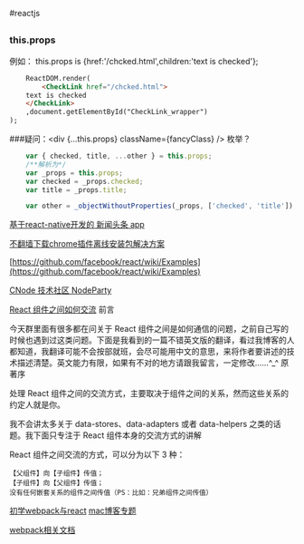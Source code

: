 #reactjs
##
### this.props
例如： this.props  is  {href:'/chcked.html',children:'text is checked'};
```html
    ReactDOM.render(
        <CheckLink href="/chcked.html">
    text is checked
    </CheckLink>
    ,document.getElementById("CheckLink_wrapper")
);
```

###疑问：<div {...this.props} className={fancyClass} />
枚举？
```js
    var { checked, title, ...other } = this.props;
    /**解析为*/
    var _props = this.props;
    var checked = _props.checked;   
    var title = _props.title;

    var other = _objectWithoutProperties(_props, ['checked', 'title']);
```

[基于react-native开发的 新闻头条 app](http://bbs.react-china.org/t/react-native-app/3526)

[不翻墙下载chrome插件离线安装包解决方案](http://www.xuanfengge.com/cant-download-chrome-plug-in-wall-solutions-for-offline-installation-packages.html)

[https://github.com/facebook/react/wiki/Examples](https://github.com/facebook/react/wiki/Examples)

[CNode 技术社区 NodeParty](http://www.stuq.org/page/detail/568)


[React 组件之间如何交流](http://www.tuicool.com/articles/AzQzEbq)
前言

今天群里面有很多都在问关于 React 组件之间是如何通信的问题，之前自己写的时候也遇到过这类问题。下面是我看到的一篇不错英文版的翻译，看过我博客的人都知道，我翻译可能不会按部就班，会尽可能用中文的意思，来将作者要讲述的技术描述清楚。英文能力有限，如果有不对的地方请跟我留言，一定修改……^_^
原著序

处理 React 组件之间的交流方式，主要取决于组件之间的关系，然而这些关系的约定人就是你。

我不会讲太多关于 data-stores、data-adapters 或者 data-helpers 之类的话题。我下面只专注于 React 组件本身的交流方式的讲解

React 组件之间交流的方式，可以分为以下 3 种：

    【父组件】向【子组件】传值；
    【子组件】向【父组件】传值；
    没有任何嵌套关系的组件之间传值（PS：比如：兄弟组件之间传值）


[初学webpack与react](http://segmentfault.com/a/1190000003768578)
[mac博客专题](http://www.jianshu.com/notebooks/230104/latest)

[webpack相关文档](http://webpack.github.io/docs/tutorials/getting-started/#config-file)
